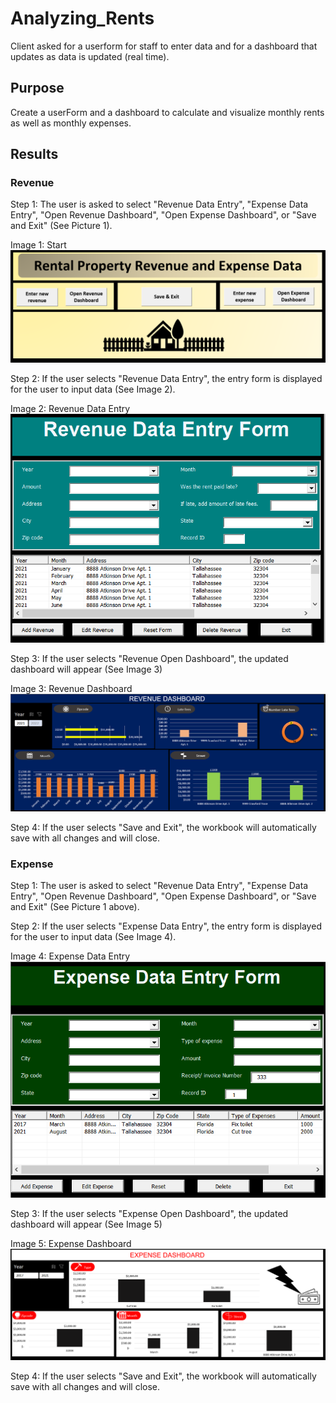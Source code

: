 # Analyzing_Rents

Client asked for a userform for staff to enter data and for a dashboard that updates as data is updated (real time).

## Purpose

Create a userForm and a dashboard to calculate and visualize monthly rents as well as monthly expenses.

## Results

### Revenue

Step 1: The user is asked to select "Revenue Data Entry", "Expense Data Entry", "Open Revenue Dashboard", "Open Expense Dashboard", or "Save and Exit" (See Picture 1).

Image 1: Start 
![Start User.png](https://github.com/SindieCastro/Analyzing_Rents/blob/main/Images/Start%20User.PNG?raw=true)

Step 2: If the user selects "Revenue Data Entry", the entry form is displayed for the user to input data (See Image 2).

Image 2: Revenue Data Entry
![Revenue](https://github.com/SindieCastro/Analyzing_Rents/blob/main/Images/Revenue.PNG?raw=true)

Step 3: If the user selects "Revenue Open Dashboard", the updated dashboard will appear (See Image 3)

Image 3: Revenue Dashboard
![Revenue Dashboard.png](https://github.com/SindieCastro/Analyzing_Rents/blob/main/Images/Revenue%20Dashboard.PNG?raw=true)

Step 4: If the user selects "Save and Exit", the workbook will automatically save with all changes and will close.

### Expense

Step 1: The user is asked to select "Revenue Data Entry", "Expense Data Entry", "Open Revenue Dashboard", "Open Expense Dashboard", or "Save and Exit" (See Picture 1 above).

Step 2: If the user selects "Expense Data Entry", the entry form is displayed for the user to input data (See Image 4).

Image 4: Expense Data Entry
![Expense.png](https://github.com/SindieCastro/Analyzing_Rents/blob/main/Images/Expense.PNG?raw=true)

Step 3: If the user selects "Expense Open Dashboard", the updated dashboard will appear (See Image 5)

Image 5: Expense Dashboard
![Expense Dashboard.png](https://github.com/SindieCastro/Analyzing_Rents/blob/main/Images/Expense%20Dashboard.PNG?raw=true)

Step 4: If the user selects "Save and Exit", the workbook will automatically save with all changes and will close.
